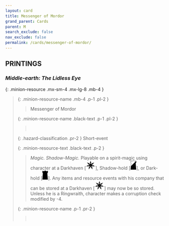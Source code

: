 ```yaml
---
layout: card
title: Messenger of Mordor
grand_parent: Cards
parent: M
search_exclude: false
nav_exclude: false
permalink: /cards/messenger-of-mordor/
---
```


## PRINTINGS


### _Middle-earth: The Lidless Eye_

{: .minion-resource .mx-sm-4 .mx-lg-8 .mb-4 }
> {: .minion-resource-name .mb-4 .p-1 .pl-2 }
> > <div class="hazard-mp"></div>
> > <div class="card-name">Messenger of Mordor</div>
>
> {: .minion-resource-name .black-text .p-1 .pl-2 }
> > &nbsp;
>
> {: .hazard-classification .pr-2 }
> Short-event
>
> {: .minion-resource-text .black-text .p-2 }
> > _Magic._ _Shadow-_Magic.__ Playable on a spirit-magic using character at a Darkhaven \[![](/assets/images/dark-haven.svg)], Shadow-hold \[![](/assets/images/shadow-hold.svg)], or Dark-hold \[![](/assets/images/dark-hold.svg)]. Any items and resource events with his company that can be stored at a Darkhaven \[![](/assets/images/dark-haven.svg)] may now be so stored. Unless he is a Ringwraith, character makes a corruption check modified by -4.  
> 
> {: .minion-resource-name .p-1 .pr-2 }
> > <div class="card-shield"></div>
> > <div class="card-corruption-white">&nbsp;</div>
